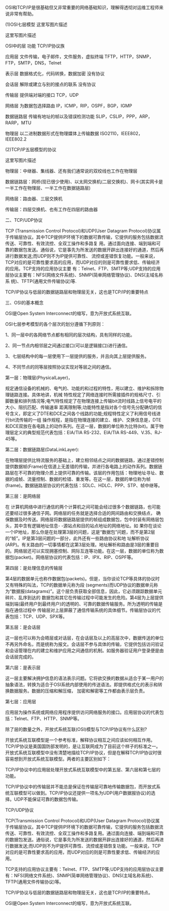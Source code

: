 OSI和TCP/IP是很基础但又非常重要的网络基础知识，理解得透彻对运维工程师来说非常有帮助。 

(1)OSI七层模型
这里写图片描述

这里写图片描述

OSI中的层 功能 TCP/IP协议族

应用层 文件传输，电子邮件，文件服务，虚拟终端 TFTP，HTTP，SNMP，FTP，SMTP，DNS，Telnet

表示层 数据格式化，代码转换，数据加密 没有协议

会话层 解除或建立与别的接点的联系 没有协议

传输层 提供端对端的接口 TCP，UDP

网络层 为数据包选择路由 IP，ICMP，RIP，OSPF，BGP，IGMP

数据链路层 传输有地址的帧以及错误检测功能 SLIP，CSLIP，PPP，ARP，RARP，MTU

物理层 以二进制数据形式在物理媒体上传输数据 ISO2110，IEEE802，IEEE802.2

(2)TCP/IP五层模型的协议

这里写图片描述

物理层：中继器、集线器、还有我们通常说的双绞线也工作在物理层

数据链路层：网桥(现已很少使用)、以太网交换机(二层交换机)、网卡(其实网卡是一半工作在物理层、一半工作在数据链路层)

网络层：路由器、三层交换机

传输层：四层交换机、也有工作在四层的路由器

二、TCP/UDP协议

TCP (Transmission Control Protocol)和UDP(User Datagram Protocol)协议属于传输层协议。其中TCP提供IP环境下的数据可靠传输，它提供的服务包括数据流传送、可靠性、有效流控、全双工操作和多路复 用。通过面向连接、端到端和可靠的数据包发送。通俗说，它是事先为所发送的数据开辟出连接好的通道，然后再进行数据发送;而UDP则不为IP提供可靠性、 流控或差错恢复功能。一般来说，TCP对应的是可靠性要求高的应用，而UDP对应的则是可靠性要求低、传输经济的应用。TCP支持的应用协议主要 有：Telnet、FTP、SMTP等;UDP支持的应用层协议主要有：NFS(网络文件系统)、SNMP(简单网络管理协议)、DNS(主域名称系 统)、TFTP(通用文件传输协议)等.

TCP/IP协议与低层的数据链路层和物理层无关，这也是TCP/IP的重要特点

三、OSI的基本概念

OSI是Open System Interconnect的缩写，意为开放式系统互联。

OSI七层参考模型的各个层次的划分遵循下列原则：

1、同一层中的各网络节点都有相同的层次结构，具有同样的功能。

2、同一节点内相邻层之间通过接口(可以是逻辑接口)进行通信。

3、七层结构中的每一层使用下一层提供的服务，并且向其上层提供服务。

4、不同节点的同等层按照协议实现对等层之间的通信。

第一层：物理层(PhysicalLayer)，

规定通信设备的机械的、电气的、功能的和过程的特性，用以建立、维护和拆除物理链路连接。具体地讲，机械 特性规定了网络连接时所需接插件的规格尺寸、引脚数量和排列情况等;电气特性规定了在物理连接上传输bit流时线路上信号电平的大小、阻抗匹配、传输速率 距离限制等;功能特性是指对各个信号先分配确切的信号含义，即定义了DTE和DCE之间各个线路的功能;规程特性定义了利用信号线进行bit流传输的一组 操作规程，是指在物理连接的建立、维护、交换信息是，DTE和DCE双放在各电路上的动作系列。在这一层，数据的单位称为比特(bit)。属于物理层定义的典型规范代表包括：EIA/TIA RS-232、EIA/TIA RS-449、V.35、RJ-45等。

第二层：数据链路层(DataLinkLayer):

在物理层提供比特流服务的基础上，建立相邻结点之间的数据链路，通过差错控制提供数据帧(Frame)在信道上无差错的传输，并进行各电路上的动作系列。数据链路层在不可靠的物理介质上提供可靠的传输。该层的作用包括：物理地址寻址、数据的成帧、流量控制、数据的检错、重发等。在这一层，数据的单位称为帧(frame)。数据链路层协议的代表包括：SDLC、HDLC、PPP、STP、帧中继等。

第三层：是网络层

在 计算机网络中进行通信的两个计算机之间可能会经过很多个数据链路，也可能还要经过很多通信子网。网络层的任务就是选择合适的网间路由和交换结点， 确保数据及时传送。网络层将数据链路层提供的帧组成数据包，包中封装有网络层包头，其中含有逻辑地址信息- -源站点和目的站点地址的网络地址。如 果你在谈论一个IP地址，那么你是在处理第3层的问题，这是“数据包”问题，而不是第2层的“帧”。IP是第3层问题的一部分，此外还有一些路由协议和地 址解析协议(ARP)。有关路由的一切事情都在这第3层处理。地址解析和路由是3层的重要目的。网络层还可以实现拥塞控制、网际互连等功能。在这一层，数据的单位称为数据包(packet)。网络层协议的代表包括：IP、IPX、RIP、OSPF等。

第四层：是处理信息的传输层

第4层的数据单元也称作数据包(packets)。但是，当你谈论TCP等具体的协议时又有特殊的叫法，TCP的数据单元称为段 (segments)而UDP协议的数据单元称为“数据报(datagrams)”。这个层负责获取全部信息，因此，它必须跟踪数据单元碎片、乱序到达的 数据包和其它在传输过程中可能发生的危险。第4层为上层提供端到端(最终用户到最终用户)的透明的、可靠的数据传输服务。所为透明的传输是指在通信过程中 传输层对上层屏蔽了通信传输系统的具体细节。传输层协议的代表包括：TCP、UDP、SPX等。

第五层：是会话层

这一层也可以称为会晤层或对话层，在会话层及以上的高层次中，数据传送的单位不再另外命名，而是统称为报文。会话层不参与具体的传输，它提供包括访问验证和会话管理在内的建立和维护应用之间通信的机制。如服务器验证用户登录便是由会话层完成的。

第六层：是表示层

这一层主要解决拥护信息的语法表示问题。它将欲交换的数据从适合于某一用户的抽象语法，转换为适合于OSI系统内部使用的传送语法。即提供格式化的表示和转换数据服务。数据的压缩和解压缩， 加密和解密等工作都由表示层负责。

第七层：应用层

应用层为操作系统或网络应用程序提供访问网络服务的接口。应用层协议的代表包括：Telnet、FTP、HTTP、SNMP等。

除了层的数量之外，开放式系统互联(OSI)模型与TCP/IP协议有什么区别?

开放式系统互联模型是一个参考标准，解释协议相互之间应该如何相互作用。TCP/IP协议是美国国防部发明的，是让互联网成为了目前这个样子的标准之一。开放式系统互联模型中没有清楚地描绘TCP/IP协议，但是在解释TCP/IP协议时很容易想到开放式系统互联模型。两者的主要区别如下：

TCP/IP协议中的应用层处理开放式系统互联模型中的第五层、第六层和第七层的功能。

TCP/IP协议中的传输层并不能总是保证在传输层可靠地传输数据包，而开放式系统互联模型可以做到。TCP/IP协议还提供一项名为UDP(用户数据报协议)的选择。UDP不能保证可靠的数据包传输。

TCP/UDP协议

TCP(Transmission Control Protocol)和UDP(User Datagram Protocol)协议属于传输层协议。其中TCP提供IP环境下的数据可靠传输，它提供的服务包括数据流传送、可靠性、有效流控、全双工操作和多路复用。通过面向连接、端到端和可靠的数据包发送。通俗说，它是事先为所发送的数据开辟出连接好的通道，然后再进行数据发送;而UDP则不为IP提供可靠性、流控或差错恢复功能。一般来说，TCP对应的是可靠性要求高的应用，而UDP对应的则是可靠性要求低、传输经济的应用。

TCP支持的应用协议主要有：Telnet、FTP、SMTP等;UDP支持的应用层协议主要有：NFS(网络文件系统)、SNMP(简单网络管理协议)、DNS(主域名称系统)、TFTP(通用文件传输协议)等。

TCP/IP协议与低层的数据链路层和物理层无关，这也是TCP/IP的重要特点。

OSI是Open System Interconnect的缩写，意为开放式系统互联。